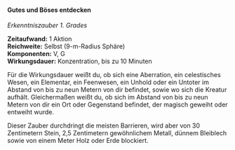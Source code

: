 #### Gutes und Böses entdecken
<!-- markdownlint-disable link-image-reference-definitions -->
<!-- spell-checker:words added amount avoids casting concentration damage different duration emphasis ends english false formula hour halves hours kommagetrennt mechanics minutes reaction ritual same saving school somatic special spell throw true wording wotc -->
<!-- spell-checker:words evil good -->
[_metadata_:spell_name]:- "Gutes und Böses entdecken"
[_metadata_:spell_name_english]:- "Detect Evil and Good"
[_metadata_:spell_school]:- "Erkenntniszauber"
[_metadata_:spell_level]:- "1"
[_metadata_:casting_time_amount]:- "1"
[_metadata_:casting_time_unit]:- "Aktion"
[_metadata_:ritual]:- "false"
[_metadata_:range]:- "Selbst"
[_metadata_:target]:- "9-m-Radius Sphäre"
[_metadata_:components_verbal]:- "true"
[_metadata_:components_somatic]:- "true"
[_metadata_:components_material]:- "false"
[_metadata_:concentration]:- "true"
[_metadata_:duration]:- "10 Minuten"
[_metadata_:compared_to_wotc_srd_5.1]:- "mechanics_same_wording_same"
[_metadata_:compared_to_a5e_srd]:- "mechanics_different_wording_different"
<!-- markdownlint-disable-next-line no-emphasis-as-heading -->
_Erkenntniszauber 1. Grades_

**Zeitaufwand:** 1 Aktion \
**Reichweite:** Selbst (9-m-Radius Sphäre) \
**Komponenten:** V, G \
**Wirkungsdauer:** Konzentration, bis zu 10 Minuten

Für die Wirkungsdauer weißt du, ob sich eine Aberration, ein celestisches Wesen, ein Elementar, ein Feenwesen, ein Unhold oder ein Untoter im Abstand von bis zu neun Metern von dir befindet, sowie wo sich die Kreatur aufhält.
Gleichermaßen weißt du, ob sich im Abstand von bis zu neun Metern von dir ein Ort oder Gegenstand befindet, der magisch geweiht oder entweiht wurde.

Dieser Zauber durchdringt die meisten Barrieren, wird aber von 30 Zentimetern Stein, 2,5 Zentimetern gewöhnlichem Metall, dünnem Bleiblech sowie von einem Meter Holz oder Erde blockiert.
